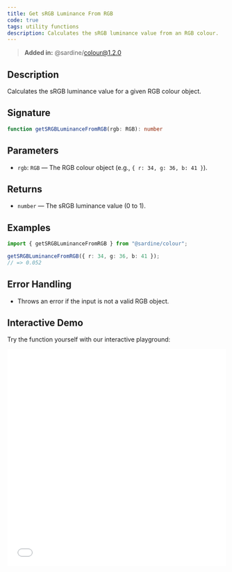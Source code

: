 ```yaml
---
title: Get sRGB Luminance From RGB
code: true
tags: utility functions
description: Calculates the sRGB luminance value from an RGB colour.
---
```


> **Added in:** @sardine/colour@1.2.0

## Description

Calculates the sRGB luminance value for a given RGB colour object.

## Signature

```typescript
function getSRGBLuminanceFromRGB(rgb: RGB): number
```

## Parameters
- `rgb`: `RGB` — The RGB colour object (e.g., `{ r: 34, g: 36, b: 41 }`).

## Returns
- `number` — The sRGB luminance value (0 to 1).

## Examples

```typescript
import { getSRGBLuminanceFromRGB } from "@sardine/colour";

getSRGBLuminanceFromRGB({ r: 34, g: 36, b: 41 });
// => 0.052
```

## Error Handling

- Throws an error if the input is not a valid RGB object.

## Interactive Demo
Try the function yourself with our interactive playground:

<iframe
  src="/playground/getSRGBLuminanceFromRGB.html"
  title="getSRGBLuminanceFromRGB"
  width="100%"
  height="500px"
  style="border:0; overflow:hidden;"
  sandbox="allow-scripts allow-same-origin"
></iframe>
